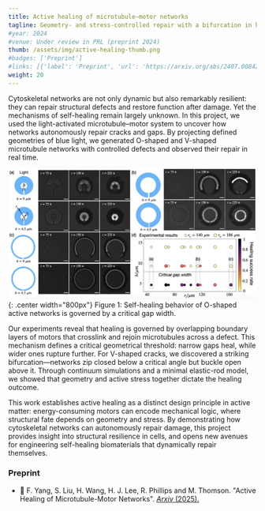 ```yaml
---
title: Active healing of microtubule–motor networks
tagline: Geometry- and stress-controlled repair with a bifurcation in healing outcomes
#year: 2024
#venue: Under review in PRL (preprint 2024)
thumb: /assets/img/active-healing-thumb.png
#badges: ['Preprint']
#links: [{'label': 'Preprint', 'url': 'https://arxiv.org/abs/2407.00842'}]
weight: 20
---
```


Cytoskeletal networks are not only dynamic but also remarkably resilient: 
they can repair structural defects and restore function after damage. 
Yet the mechanisms of self-healing  remain largely unknown. 
In this project, we used the  light-activated microtubule–motor system to 
uncover how networks autonomously repair cracks and gaps. By projecting defined geometries of 
blue light, we generated O-shaped and V-shaped microtubule networks with controlled defects 
and observed their repair in real time.

![Healing of a microtubule–motor network](/assets/img/active-healing-intro.png){: .center width="800px"}
Figure 1: Self-healing behavior of O-shaped active networks is governed by a critical gap width.

Our experiments reveal that healing is governed by overlapping boundary layers of 
motors that crosslink and rejoin microtubules across a defect. This mechanism defines a 
critical geometrical threshold: narrow gaps heal, while wider ones rupture further. 
For V-shaped cracks, we discovered a striking bifurcation—networks zip closed below a critical 
angle but buckle open above it. Through continuum simulations and a minimal elastic-rod model,
we showed that geometry and active stress together dictate the healing outcome.

This work establishes active healing as a distinct design principle
in active matter: energy-consuming motors can encode mechanical logic, 
where structural fate depends on geometry and stress. By demonstrating how 
cytoskeletal networks can autonomously repair damage, this project 
provides insight into structural resilience in cells, and opens new avenues for 
engineering self-healing biomaterials 
that dynamically repair themselves.


### Preprint 
- 📄 F. Yang, S. Liu, H. Wang, H. J. Lee, R. Phillips and M. Thomson. "Active Healing of Microtubule-Motor Networks".  [*Arxiv* (2025).](https://arxiv.org/abs/2407.00842)